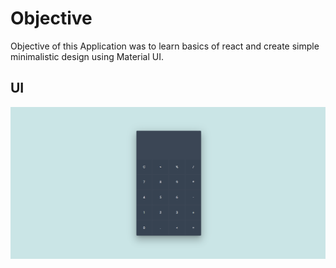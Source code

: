 # Objective

Objective of this Application was to learn basics of react and create simple minimalistic design using Material UI.


## UI

<img src="./src/Assets/UI.png" width="900px">
